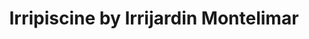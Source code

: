---
title: "Irripiscine by Irrijardin Montelimar"
url: /montelimar/irripiscine-by-irrijardin-montelimar/
shop: piscine
---